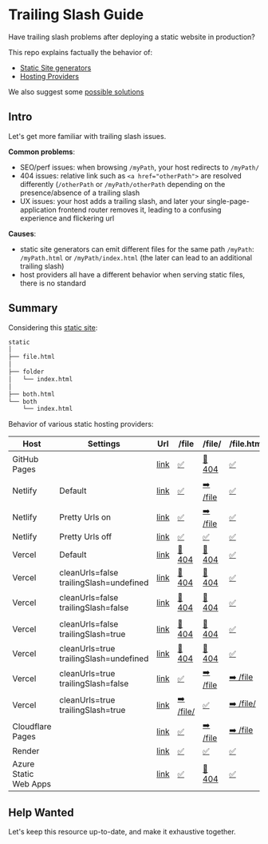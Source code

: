 # Trailing Slash Guide

Have trailing slash problems after deploying a static website in production?

This repo explains factually the behavior of:
- [Static Site generators](docs/Static-Site-Generators.md) 
- [Hosting Providers](docs/Hosting-Providers.md)

We also suggest some [possible solutions](docs/Solutios.md)

## Intro

Let's get more familiar with trailing slash issues.

**Common problems**:

- SEO/perf issues: when browsing `/myPath`, your host redirects to `/myPath/`
- 404 issues: relative link such as `<a href="otherPath">` are resolved differently (`/otherPath` or `/myPath/otherPath` depending on the presence/absence of a trailing slash
- UX issues: your host adds a trailing slash, and later your single-page-application frontend router removes it, leading to a confusing experience and flickering url

**Causes**:

- static site generators can emit different files for the same path `/myPath`: `/myPath.html` or `/myPath/index.html` (the later can lead to an additional trailing slash)
- host providers all have a different behavior when serving static files, there is no standard

## Summary

Considering this [static site](static):

```sh 
static
│
├── file.html
│
├── folder
│   └── index.html
│
├── both.html
└── both
    └── index.html
```

Behavior of various static hosting providers:

| Host                  | Settings                                | Url                                                                       | /file                                                                            | /file/                                                                            | /file.html                                                                         | /folder                                                                            | /folder/                                                                            | /folder/index.html                                                                           | /both                                                                          | /both/                                                                          | /both.html                                                                         | /both/index.html                                                                         |
| --------------------- | --------------------------------------- | ------------------------------------------------------------------------- | -------------------------------------------------------------------------------- | --------------------------------------------------------------------------------- | ---------------------------------------------------------------------------------- | ---------------------------------------------------------------------------------- | ----------------------------------------------------------------------------------- | -------------------------------------------------------------------------------------------- | ------------------------------------------------------------------------------ | ------------------------------------------------------------------------------- | ---------------------------------------------------------------------------------- | ---------------------------------------------------------------------------------------- |
| GitHub Pages          |                                         | [link](https://slorber.github.io/trailing-slash-guide)                    | [✅](https://slorber.github.io/trailing-slash-guide/file)                         | [💢 404](https://slorber.github.io/trailing-slash-guide/file/)                    | [✅](https://slorber.github.io/trailing-slash-guide/file.html)                      | [➡️ /folder/](https://slorber.github.io/trailing-slash-guide/folder)               | [✅](https://slorber.github.io/trailing-slash-guide/folder/)                         | [✅](https://slorber.github.io/trailing-slash-guide/folder/index.html)                        | [✅](https://slorber.github.io/trailing-slash-guide/both)                       | [✅](https://slorber.github.io/trailing-slash-guide/both/)                       | [✅](https://slorber.github.io/trailing-slash-guide/both.html)                      | [✅](https://slorber.github.io/trailing-slash-guide/both/index.html)                      |
| Netlify               | Default                                 | [link](https://trailing-slash-guide-default.netlify.app)                  | [✅](https://trailing-slash-guide-default.netlify.app/file)                       | [➡️ /file](https://trailing-slash-guide-default.netlify.app/file/)                | [✅](https://trailing-slash-guide-default.netlify.app/file.html)                    | [➡️ /folder/](https://trailing-slash-guide-default.netlify.app/folder)             | [✅](https://trailing-slash-guide-default.netlify.app/folder/)                       | [✅](https://trailing-slash-guide-default.netlify.app/folder/index.html)                      | [✅](https://trailing-slash-guide-default.netlify.app/both)                     | [➡️ /both](https://trailing-slash-guide-default.netlify.app/both/)              | [✅](https://trailing-slash-guide-default.netlify.app/both.html)                    | [✅](https://trailing-slash-guide-default.netlify.app/both/index.html)                    |
| Netlify               | Pretty Urls on                          | [link](https://trailing-slash-guide-pretty-url-enabled.netlify.app)       | [✅](https://trailing-slash-guide-pretty-url-enabled.netlify.app/file)            | [➡️ /file](https://trailing-slash-guide-pretty-url-enabled.netlify.app/file/)     | [✅](https://trailing-slash-guide-pretty-url-enabled.netlify.app/file.html)         | [➡️ /folder/](https://trailing-slash-guide-pretty-url-enabled.netlify.app/folder)  | [✅](https://trailing-slash-guide-pretty-url-enabled.netlify.app/folder/)            | [✅](https://trailing-slash-guide-pretty-url-enabled.netlify.app/folder/index.html)           | [✅](https://trailing-slash-guide-pretty-url-enabled.netlify.app/both)          | [➡️ /both](https://trailing-slash-guide-pretty-url-enabled.netlify.app/both/)   | [✅](https://trailing-slash-guide-pretty-url-enabled.netlify.app/both.html)         | [✅](https://trailing-slash-guide-pretty-url-enabled.netlify.app/both/index.html)         |
| Netlify               | Pretty Urls off                         | [link](https://trailing-slash-guide-pretty-url-disabled.netlify.app)      | [✅](https://trailing-slash-guide-pretty-url-disabled.netlify.app/file)           | [✅](https://trailing-slash-guide-pretty-url-disabled.netlify.app/file/)           | [✅](https://trailing-slash-guide-pretty-url-disabled.netlify.app/file.html)        | [✅](https://trailing-slash-guide-pretty-url-disabled.netlify.app/folder)           | [✅](https://trailing-slash-guide-pretty-url-disabled.netlify.app/folder/)           | [✅](https://trailing-slash-guide-pretty-url-disabled.netlify.app/folder/index.html)          | [✅](https://trailing-slash-guide-pretty-url-disabled.netlify.app/both)         | [✅](https://trailing-slash-guide-pretty-url-disabled.netlify.app/both/)         | [✅](https://trailing-slash-guide-pretty-url-disabled.netlify.app/both.html)        | [✅](https://trailing-slash-guide-pretty-url-disabled.netlify.app/both/index.html)        |
| Vercel                | Default                                 | [link](https://vercel-default-eight.vercel.app)                           | [💢 404](https://vercel-default-eight.vercel.app/file)                           | [💢 404](https://vercel-default-eight.vercel.app/file/)                           | [✅](https://vercel-default-eight.vercel.app/file.html)                             | [✅](https://vercel-default-eight.vercel.app/folder)                                | [✅](https://vercel-default-eight.vercel.app/folder/)                                | [✅](https://vercel-default-eight.vercel.app/folder/index.html)                               | [✅](https://vercel-default-eight.vercel.app/both)                              | [✅](https://vercel-default-eight.vercel.app/both/)                              | [✅](https://vercel-default-eight.vercel.app/both.html)                             | [✅](https://vercel-default-eight.vercel.app/both/index.html)                             |
| Vercel                | cleanUrls=false trailingSlash=undefined | [link](https://vercel-cleanurls-false-trailingslash-undefined.vercel.app) | [💢 404](https://vercel-cleanurls-false-trailingslash-undefined.vercel.app/file) | [💢 404](https://vercel-cleanurls-false-trailingslash-undefined.vercel.app/file/) | [✅](https://vercel-cleanurls-false-trailingslash-undefined.vercel.app/file.html)   | [✅](https://vercel-cleanurls-false-trailingslash-undefined.vercel.app/folder)      | [✅](https://vercel-cleanurls-false-trailingslash-undefined.vercel.app/folder/)      | [✅](https://vercel-cleanurls-false-trailingslash-undefined.vercel.app/folder/index.html)     | [✅](https://vercel-cleanurls-false-trailingslash-undefined.vercel.app/both)    | [✅](https://vercel-cleanurls-false-trailingslash-undefined.vercel.app/both/)    | [✅](https://vercel-cleanurls-false-trailingslash-undefined.vercel.app/both.html)   | [✅](https://vercel-cleanurls-false-trailingslash-undefined.vercel.app/both/index.html)   |
| Vercel                | cleanUrls=false trailingSlash=false     | [link](https://vercel-cleanurls-false-trailingslash-false.vercel.app)     | [💢 404](https://vercel-cleanurls-false-trailingslash-false.vercel.app/file)     | [💢 404](https://vercel-cleanurls-false-trailingslash-false.vercel.app/file/)     | [✅](https://vercel-cleanurls-false-trailingslash-false.vercel.app/file.html)       | [✅](https://vercel-cleanurls-false-trailingslash-false.vercel.app/folder)          | [➡️ /folder](https://vercel-cleanurls-false-trailingslash-false.vercel.app/folder/) | [✅](https://vercel-cleanurls-false-trailingslash-false.vercel.app/folder/index.html)         | [✅](https://vercel-cleanurls-false-trailingslash-false.vercel.app/both)        | [➡️ /both](https://vercel-cleanurls-false-trailingslash-false.vercel.app/both/) | [✅](https://vercel-cleanurls-false-trailingslash-false.vercel.app/both.html)       | [✅](https://vercel-cleanurls-false-trailingslash-false.vercel.app/both/index.html)       |
| Vercel                | cleanUrls=false trailingSlash=true      | [link](https://vercel-cleanurls-false-trailingslash-true.vercel.app)      | [💢 404](https://vercel-cleanurls-false-trailingslash-true.vercel.app/file)      | [💢 404](https://vercel-cleanurls-false-trailingslash-true.vercel.app/file/)      | [✅](https://vercel-cleanurls-false-trailingslash-true.vercel.app/file.html)        | [➡️ /folder/](https://vercel-cleanurls-false-trailingslash-true.vercel.app/folder) | [✅](https://vercel-cleanurls-false-trailingslash-true.vercel.app/folder/)           | [✅](https://vercel-cleanurls-false-trailingslash-true.vercel.app/folder/index.html)          | [➡️ /both/](https://vercel-cleanurls-false-trailingslash-true.vercel.app/both) | [✅](https://vercel-cleanurls-false-trailingslash-true.vercel.app/both/)         | [✅](https://vercel-cleanurls-false-trailingslash-true.vercel.app/both.html)        | [✅](https://vercel-cleanurls-false-trailingslash-true.vercel.app/both/index.html)        |
| Vercel                | cleanUrls=true trailingSlash=undefined  | [link](https://vercel-cleanurls-true-trailingslash-undefined.vercel.app)  | [💢 404](https://vercel-cleanurls-true-trailingslash-undefined.vercel.app/file)  | [💢 404](https://vercel-cleanurls-true-trailingslash-undefined.vercel.app/file/)  | [✅](https://vercel-cleanurls-true-trailingslash-undefined.vercel.app/file.html)    | [✅](https://vercel-cleanurls-true-trailingslash-undefined.vercel.app/folder)       | [✅](https://vercel-cleanurls-true-trailingslash-undefined.vercel.app/folder/)       | [✅](https://vercel-cleanurls-true-trailingslash-undefined.vercel.app/folder/index.html)      | [✅](https://vercel-cleanurls-true-trailingslash-undefined.vercel.app/both)     | [✅](https://vercel-cleanurls-true-trailingslash-undefined.vercel.app/both/)     | [✅](https://vercel-cleanurls-true-trailingslash-undefined.vercel.app/both.html)    | [✅](https://vercel-cleanurls-true-trailingslash-undefined.vercel.app/both/index.html)    |
| Vercel                | cleanUrls=true trailingSlash=false      | [link](https://vercel-cleanurls-true-trailingslash-false.vercel.app)      | [✅](https://vercel-cleanurls-true-trailingslash-false.vercel.app/file)           | [➡️ /file](https://vercel-cleanurls-true-trailingslash-false.vercel.app/file/)    | [➡️ /file](https://vercel-cleanurls-true-trailingslash-false.vercel.app/file.html) | [✅](https://vercel-cleanurls-true-trailingslash-false.vercel.app/folder)           | [➡️ /folder](https://vercel-cleanurls-true-trailingslash-false.vercel.app/folder/)  | [➡️ /folder](https://vercel-cleanurls-true-trailingslash-false.vercel.app/folder/index.html) | [✅](https://vercel-cleanurls-true-trailingslash-false.vercel.app/both)         | [➡️ /both](https://vercel-cleanurls-true-trailingslash-false.vercel.app/both/)  | [➡️ /both](https://vercel-cleanurls-true-trailingslash-false.vercel.app/both.html) | [➡️ /both](https://vercel-cleanurls-true-trailingslash-false.vercel.app/both/index.html) |
| Vercel                | cleanUrls=true trailingSlash=true       | [link](https://vercel-cleanurls-true-trailingslash-true.vercel.app)       | [➡️ /file/](https://vercel-cleanurls-true-trailingslash-true.vercel.app/file)    | [✅](https://vercel-cleanurls-true-trailingslash-true.vercel.app/file/)            | [➡️ /file/](https://vercel-cleanurls-true-trailingslash-true.vercel.app/file.html) | [➡️ /folder/](https://vercel-cleanurls-true-trailingslash-true.vercel.app/folder)  | [✅](https://vercel-cleanurls-true-trailingslash-true.vercel.app/folder/)            | [➡️ /folder/](https://vercel-cleanurls-true-trailingslash-true.vercel.app/folder/index.html) | [➡️ /both/](https://vercel-cleanurls-true-trailingslash-true.vercel.app/both)  | [✅](https://vercel-cleanurls-true-trailingslash-true.vercel.app/both/)          | [➡️ /both/](https://vercel-cleanurls-true-trailingslash-true.vercel.app/both.html) | [➡️ /both/](https://vercel-cleanurls-true-trailingslash-true.vercel.app/both/index.html) |
| Cloudflare Pages      |                                         | [link](https://trailing-slash-guide.pages.dev)                            | [✅](https://trailing-slash-guide.pages.dev/file)                                 | [➡️ /file](https://trailing-slash-guide.pages.dev/file/)                          | [➡️ /file](https://trailing-slash-guide.pages.dev/file.html)                       | [➡️ /folder/](https://trailing-slash-guide.pages.dev/folder)                       | [✅](https://trailing-slash-guide.pages.dev/folder/)                                 | [➡️ /folder/](https://trailing-slash-guide.pages.dev/folder/index.html)                      | [✅](https://trailing-slash-guide.pages.dev/both)                               | [✅](https://trailing-slash-guide.pages.dev/both/)                               | [➡️ /both](https://trailing-slash-guide.pages.dev/both.html)                       | [➡️ /both/](https://trailing-slash-guide.pages.dev/both/index.html)                      |
| Render                |                                         | [link](https://trailing-slash-guide.onrender.com)                         | [✅](https://trailing-slash-guide.onrender.com/file)                              | [✅](https://trailing-slash-guide.onrender.com/file/)                              | [✅](https://trailing-slash-guide.onrender.com/file.html)                           | [✅](https://trailing-slash-guide.onrender.com/folder)                              | [✅](https://trailing-slash-guide.onrender.com/folder/)                              | [✅](https://trailing-slash-guide.onrender.com/folder/index.html)                             | [✅](https://trailing-slash-guide.onrender.com/both)                            | [✅](https://trailing-slash-guide.onrender.com/both/)                            | [✅](https://trailing-slash-guide.onrender.com/both.html)                           | [✅](https://trailing-slash-guide.onrender.com/both/index.html)                           |
| Azure Static Web Apps |                                         | [link](https://polite-bay-08a23e210.azurestaticapps.net)                  | [✅](https://polite-bay-08a23e210.azurestaticapps.net/file)                       | [💢 404](https://polite-bay-08a23e210.azurestaticapps.net/file/)                  | [✅](https://polite-bay-08a23e210.azurestaticapps.net/file.html)                    | [✅](https://polite-bay-08a23e210.azurestaticapps.net/folder)                       | [✅](https://polite-bay-08a23e210.azurestaticapps.net/folder/)                       | [✅](https://polite-bay-08a23e210.azurestaticapps.net/folder/index.html)                      | [✅](https://polite-bay-08a23e210.azurestaticapps.net/both)                     | [✅](https://polite-bay-08a23e210.azurestaticapps.net/both/)                     | [✅](https://polite-bay-08a23e210.azurestaticapps.net/both.html)                    | [✅](https://polite-bay-08a23e210.azurestaticapps.net/both/index.html)                    |

## Help Wanted

Let's keep this resource up-to-date, and make it exhaustive together.
